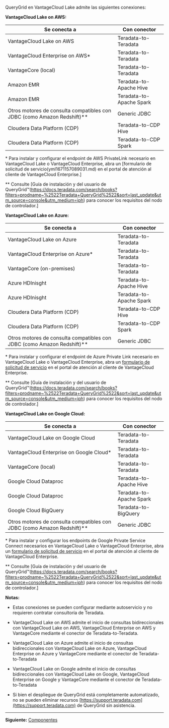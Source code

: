 QueryGrid en VantageCloud Lake admite las siguientes conexiones:

**VantageCloud Lake on AWS:**

|Se conecta a|Con conector|
|------------|---------------|
|VantageCloud Lake on AWS|Teradata-to-Teradata|
|VantageCloud Enterprise on AWS*|Teradata-to-Teradata|
|VantageCore (local)|Teradata-to-Teradata|
|Amazon EMR|Teradata-to-Apache Hive|
|Amazon EMR|Teradata-to-Apache Spark|
|Otros motores de consulta compatibles con JDBC (como Amazon Redshift)**|Generic JDBC|
|Cloudera Data Platform (CDP)|Teradata-to-CDP Hive|
|Cloudera Data Platform (CDP)|Teradata-to-CDP Spark|

\* Para instalar y configurar el endpoint de AWS PrivateLink necesario en VantageCloud Lake o VantageCloud Enterprise, abra un [formulario de solicitud de servicio(yml1671157089031.md) en el portal de atención al cliente de VantageCloud Enterprise.]

** Consulte [Guía de instalación y del usuario de QueryGrid™(https://docs.teradata.com/search/books?filters=prodname~%2522Teradata+QueryGrid%2522&sort=last_update&utm_source=console&utm_medium=iph) para conocer los requisitos del nodo de controlador.]

**VantageCloud Lake on Azure:**

|Se conecta a|Con conector|
|------------|---------------|
|VantageCloud Lake on Azure|Teradata-to-Teradata|
|VantageCloud Enterprise on Azure*|Teradata-to-Teradata|
|VantageCore (on-premises)|Teradata-to-Teradata|
|Azure HDInisght|Teradata-to-Apache Hive|
|Azure HDInisght|Teradata-to-Apache Spark|
|Cloudera Data Platform (CDP)|Teradata-to-CDP Hive|
|Cloudera Data Platform (CDP)|Teradata-to-CDP Spark|
|Otros motores de consulta compatibles con JDBC (como Amazon Redshift)**|Generic JDBC|

\* Para instalar y configurar el endpoint de Azure Private Link necesario en VantageCloud Lake o VantageCloud Enterprise, abra un [formulario de solicitud de servicio](yml1671157089031.md) en el portal de atención al cliente de VantageCloud Enterprise.

** Consulte [Guía de instalación y del usuario de QueryGrid™(https://docs.teradata.com/search/books?filters=prodname~%2522Teradata+QueryGrid%2522&sort=last_update&utm_source=console&utm_medium=iph) para conocer los requisitos del nodo de controlador.]

**VantageCloud Lake on Google Cloud:**

|Se conecta a|Con conector|
|------------|---------------|
|VantageCloud Lake on Google Cloud|Teradata-to-Teradata|
|VantageCloud Enterprise on Google Cloud*|Teradata-to-Teradata|
|VantageCore (local)|Teradata-to-Teradata|
|Google Cloud Dataproc|Teradata-to-Apache Hive|
|Google Cloud Dataproc|Teradata-to-Apache Spark|
|Google Cloud BigQuery|Teradata-to-BigQuery|
|Otros motores de consulta compatibles con JDBC (como Amazon Redshift)**|Generic JDBC|

\* Para instalar y configurar los endpoints de Google Private Service Connect necesarios en VantageCloud Lake o VantageCloud Enterprise, abra un [formulario de solicitud de servicio](yml1671157089031.md) en el portal de atención al cliente de VantageCloud Enterprise.

** Consulte [Guía de instalación y del usuario de QueryGrid™(https://docs.teradata.com/search/books?filters=prodname~%2522Teradata+QueryGrid%2522&sort=last_update&utm_source=console&utm_medium=iph) para conocer los requisitos del nodo de controlador.]

**Notas:**

-   Estas conexiones se pueden configurar mediante autoservicio y no requieren contratar consultoría de Teradata.


-   VantageCloud Lake on AWS admite el inicio de consultas bidireccionales con VantageCloud Lake on AWS, VantageCloud Enterprise on AWS y VantageCore mediante el conector de Teradata-to-Teradata.


-   VantageCloud Lake on Azure admite el inicio de consultas bidireccionales con VantageCloud Lake on Azure, VantageCloud Enterprise on Azure y VantageCore mediante el conector de Teradata-to-Teradata


-   VantageCloud Lake on Google admite el inicio de consultas bidireccionales con VantageCloud Lake on Google, VantageCloud Enterprise on Google y VantageCore mediante el conector de Teradata-to-Teradata


-   Si bien el despliegue de QueryGrid está completamente automatizado, no se pueden eliminar recursos [https://support.teradata.com](https://support.teradata.com) de QueryGrid sin asistencia.


---

**Siguiente:** [Componentes](qxt1753318913933.md)

